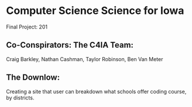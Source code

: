 # Computer Science Science for Iowa
Final Project: 201



## Co-Conspirators: The C4IA Team:
Craig Barkley, Nathan Cashman, Taylor Robinson, Ben Van Meter

## The Downlow:
Creating a site that user can breakdown what schools offer coding course, by districts.
